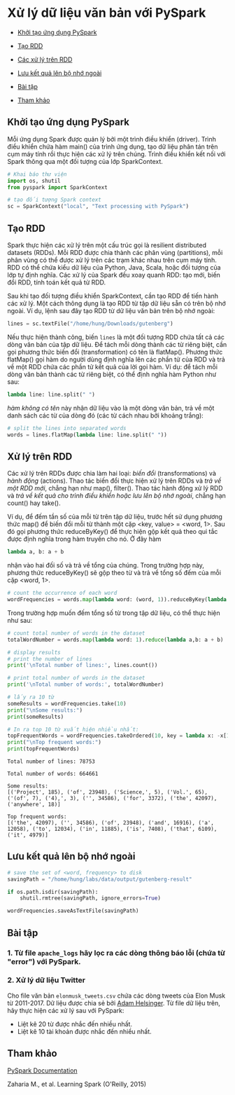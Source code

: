 # Xử lý dữ liệu văn bản với PySpark

- [Khởi tạo ứng dụng PySpark](#sparkcontext)
- [Tạo RDD](#create_rdd)
- [Các xử lý trên RDD](#rdd_progamming)
- [Lưu kết quả lên bộ nhớ ngoài](#save_results)

- [Bài tập](#excercises)

- [Tham khảo](#references)

## Khởi tạo ứng dụng PySpark <a name="sparkcontext"/>

Mỗi ứng dụng Spark được quản lý bởi một trình điều khiển (driver). Trình điều khiển chứa hàm main() của trình ứng dụng, tạo dữ liệu phân tán trên cụm máy tính rồi thực hiện các xử lý trên chúng. Trình điều khiển kết nối với Spark thông qua một đối tượng của lớp SparkContext.


```python
# Khai báo thư viện
import os, shutil
from pyspark import SparkContext

# tạo đối tượng Spark context 
sc = SparkContext("local", "Text processing with PySpark")
```

## Tạo RDD

Spark thực hiện các xử lý trên một cấu trúc gọi là resilient distributed datasets (RDDs). Mỗi RDD được chia thành các phân vùng (partitions), mỗi phân vùng có thể được xử lý trên các trạm khác nhau trên cụm máy tính. RDD có thể chứa kiểu dữ liệu của Python, Java, Scala, hoặc đối tượng của lớp tự định nghĩa. Các xử lý của Spark đều xoay quanh RDD: tạo mới, biến đổi RDD, tính toán kết quả từ RDD.

Sau khi tạo đối tượng điều khiển SparkContext, cần tạo RDD để tiến hành các xử lý. Một cách thông dụng là tạo RDD từ tập dữ liệu sẵn có trên bộ nhớ ngoài. Ví dụ, lệnh sau đây tạo RDD từ dữ liệu văn bản trên bộ nhớ ngoài:


```python
lines = sc.textFile("/home/hung/Downloads/gutenberg")
```

Nếu thực hiện thành công, biến `lines` là một đối tượng RDD chứa tất cả các dòng văn bản của tập dữ liệu.
Để tách mỗi dòng thành các từ riêng biệt, cần gọi phương thức biến đổi (transformation) có tên là flatMap(). Phương thức flatMap() gọi hàm do người dùng định nghĩa lên các phần tử của RDD và trả về một RDD chứa các phần tử kết quả của lời gọi hàm.
Ví dụ: để tách mỗi dòng văn bản thành các từ riêng biệt, có thể định nghĩa hàm Python như sau:
```python
lambda line: line.split(" ")
```
*hàm không có tên* này nhận dữ liệu vào là một dòng văn bản, trả về một danh sách các từ của dòng đó (các từ cách nhau bởi khoảng trắng):


```python
# split the lines into separated words
words = lines.flatMap(lambda line: line.split(" "))
```

## Xử lý trên RDD <a name="rdd_progamming"/>

Các xử lý trên RDDs được chia làm hai loại: *biến đổi* (transformations) và *hành động* (actions).
Thao tác biến đổi thực hiện xử lý trên RDDs và *trả về một RDD mới*, chẳng hạn như map(), filter(). Thao tác hành động xử lý RDD và *trả về kết quả cho trình điều khiển hoặc lưu lên bộ nhớ ngoài*, chẳng hạn count() hay take().

Ví dụ, để đếm tần số của mỗi từ trên tập dữ liệu, trước hết sử dụng phương thức map() để biến đổi mỗi từ thành một cặp <key, value> = <word, 1>. Sau đó gọi phương thức reduceByKey() để thực hiện gộp kết quả theo qui tắc được định nghĩa trong hàm truyền cho nó. Ở đây hàm
```python
lambda a, b: a + b
```
nhận vào hai đối số và trả về tổng của chúng. Trong trường hợp này, phương thức reduceByKey() sẽ gộp theo từ và trả về tổng số đếm của mỗi cặp <word, 1>.


```python
# count the occurrence of each word
wordFrequencies = words.map(lambda word: (word, 1)).reduceByKey(lambda a,b: a + b)
```

Trong trường hợp muốn đếm tổng số từ trong tập dữ liệu, có thể thực hiện như sau:


```python
# count total number of words in the dataset
totalWordNumber = words.map(lambda word: 1).reduce(lambda a,b: a + b)

# display results
# print the number of lines
print('\nTotal number of lines:', lines.count())

# print total number of words in the dataset
print('\nTotal number of words:', totalWordNumber)

# lấy ra 10 từ
someResults = wordFrequencies.take(10)
print("\nSome results:")
print(someResults)

# In ra top 10 từ xuất hiện nhiều nhất: 
topFrequentWords = wordFrequencies.takeOrdered(10, key = lambda x: -x[1])
print("\nTop frequent words:")
print(topFrequentWords)
```

    
    Total number of lines: 78753
    
    Total number of words: 664661
    
    Some results:
    [('Project', 185), ('of', 23948), ('Science,', 5), ('Vol.', 65), ('(of', 7), ('4),', 3), ('', 34586), ('for', 3372), ('the', 42097), ('anywhere', 18)]
    
    Top frequent words:
    [('the', 42097), ('', 34586), ('of', 23948), ('and', 16916), ('a', 12058), ('to', 12034), ('in', 11885), ('is', 7408), ('that', 6109), ('it', 4979)]


## Lưu kết quả lên bộ nhớ ngoài <a name="save_results"/>


```python
# save the set of <word, frequency> to disk
savingPath = "/home/hung/labs/data/output/gutenberg-result"

if os.path.isdir(savingPath):
    shutil.rmtree(savingPath, ignore_errors=True)

wordFrequencies.saveAsTextFile(savingPath)
```

## Bài tập<a name="excercises"/>

### 1. Từ file `apache_logs` hãy lọc ra các dòng thông báo lỗi (chứa từ "error") với PySpark.
### 2. Xử lý dữ liệu Twitter
Cho file văn bản `elonmusk_tweets.csv` chứa các dòng tweets của Elon Musk từ 2011-2017. Dữ liệu được chia sẻ bởi [Adam Helsinger](https://data.world/adamhelsinger/elon-musk-tweets-until-4-6-17). Từ file dữ liệu trên, hãy thực hiện các xử lý sau với PySpark:
- Liệt kê 20 từ được nhắc đến nhiều nhất.
- Liệt kê 10 tài khoản được nhắc đến nhiều nhất.

## Tham khảo <a name="references"/>
[PySpark Documentation
](https://spark.apache.org/docs/3.1.1/api/python/)


Zaharia M., et al. Learning Spark (O'Reilly, 2015)
